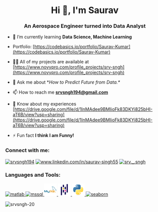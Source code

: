 <h1 align="center">Hi 👋, I'm Saurav</h1>
<h3 align="center">An Aerospace Engineer turned into Data Analyst</h3>

- 🌱 I’m currently learning **Data Science, Machine Learning**
- Portfolio: [https://codebasics.io/portfolio/Saurav-Kumar](https://codebasics.io/portfolio/Saurav-Kumar)

- 👨‍💻 All of my projects are available at [https://www.novypro.com/profile_projects/srv-sngh](https://www.novypro.com/profile_projects/srv-sngh)

- 💬 Ask me about **How to Predict Future from Data.\**

- 📫 How to reach me **srvsngh194@gmail.com**

- 📄 Know about my experiences [https://drive.google.com/file/d/1InMAdee9BMIioFk83DKYi825bHI-aT6B/view?usp=sharing](https://drive.google.com/file/d/1InMAdee9BMIioFk83DKYi825bHI-aT6B/view?usp=sharing)

- ⚡ Fun fact **I think I am Funny!**

<h3 align="left">Connect with me:</h3>
<p align="left">
<a href="https://twitter.com/srvsngh194" target="blank"><img align="center" src="https://raw.githubusercontent.com/rahuldkjain/github-profile-readme-generator/master/src/images/icons/Social/twitter.svg" alt="srvsngh194" height="30" width="40" /></a>
<a href="https://linkedin.com/in/www.linkedin.com/in/saurav-singh55" target="blank"><img align="center" src="https://raw.githubusercontent.com/rahuldkjain/github-profile-readme-generator/master/src/images/icons/Social/linked-in-alt.svg" alt="www.linkedin.com/in/saurav-singh55" height="30" width="40" /></a>
<a href="https://instagram.com/srv._.sngh" target="blank"><img align="center" src="https://raw.githubusercontent.com/rahuldkjain/github-profile-readme-generator/master/src/images/icons/Social/instagram.svg" alt="srv._.sngh" height="30" width="40" /></a>
</p>

<h3 align="left">Languages and Tools:</h3>
<p align="left"> <a href="https://www.mathworks.com/" target="_blank" rel="noreferrer"> <img src="https://upload.wikimedia.org/wikipedia/commons/2/21/Matlab_Logo.png" alt="matlab" width="40" height="40"/> </a> <a href="https://www.microsoft.com/en-us/sql-server" target="_blank" rel="noreferrer"> <img src="https://www.svgrepo.com/show/303229/microsoft-sql-server-logo.svg" alt="mssql" width="40" height="40"/> </a> <a href="https://www.mysql.com/" target="_blank" rel="noreferrer"> <img src="https://raw.githubusercontent.com/devicons/devicon/master/icons/mysql/mysql-original-wordmark.svg" alt="mysql" width="40" height="40"/> </a> <a href="https://pandas.pydata.org/" target="_blank" rel="noreferrer"> <img src="https://raw.githubusercontent.com/devicons/devicon/2ae2a900d2f041da66e950e4d48052658d850630/icons/pandas/pandas-original.svg" alt="pandas" width="40" height="40"/> </a> <a href="https://www.python.org" target="_blank" rel="noreferrer"> <img src="https://raw.githubusercontent.com/devicons/devicon/master/icons/python/python-original.svg" alt="python" width="40" height="40"/> </a> <a href="https://seaborn.pydata.org/" target="_blank" rel="noreferrer"> <img src="https://seaborn.pydata.org/_images/logo-mark-lightbg.svg" alt="seaborn" width="40" height="40"/> </a> </p>

<p><img align="center" src="https://github-readme-stats.vercel.app/api/top-langs?username=srvsngh-20&show_icons=true&locale=en&layout=compact" alt="srvsngh-20" /></p>
